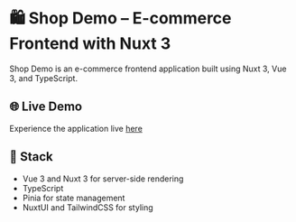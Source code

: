 # 🛍️ Shop Demo – E-commerce Frontend with Nuxt 3

Shop Demo is an e-commerce frontend application built using Nuxt 3, Vue 3, and TypeScript.

## 🌐 Live Demo

Experience the application live [here](https://demo.nbcoding.pl)

## 🚀 Stack

- Vue 3 and Nuxt 3 for server-side rendering
- TypeScript
- Pinia for state management
- NuxtUI and TailwindCSS for styling
